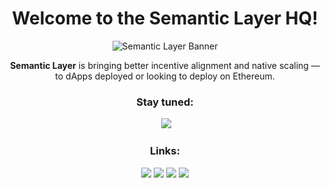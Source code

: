 <h1 align="center">Welcome to the Semantic Layer HQ!</h1>

<div align="center">
  <img alt="Semantic Layer Banner" src="https://github.com/user-attachments/assets/5ad4ce15-97af-4cd5-b490-e84225a0438a">

  <p></p>
  <b>Semantic Layer</b> is bringing better incentive alignment and native scaling &mdash;
  <br/>
  to dApps deployed or looking to deploy on Ethereum.
</div>

<div align="center">
  <h3>Stay tuned:</h3>
  <a target="_blank" href="https://discord.gg/ZawtSUxNTQ"><img src="https://dcbadge.limes.pink/api/server/ZawtSUxNTQ?compact=true&style=social" alt="" /></a>
  <a target="_blank" href="https://twitter.com/SemanticLayer"><img src="https://img.shields.io/twitter/follow/SemanticLayer?label=@SemanticLayer&style=social"></a>
</div>

<div align="center">
  <h3>Links: </h3>
  <a target="_blank" href="https://semanticlayer.io"><img src="https://img.shields.io/badge/Official Website-7ff0ac?style=for-the-badge"></a>
<!--   <a target="_blank" href="https://semanticlayer.io/docs"><img src="https://img.shields.io/badge/Docs-7ff0ac?style=for-the-badge"></a> -->
  <a target="_blank" href="https://semanticlayer.io/blog"><img src="https://img.shields.io/badge/Blog-7ff0ac?style=for-the-badge"></a>
  <a target="_blank" href="https://semanticlayer.io/jobs"><img src="https://img.shields.io/badge/Jobs-7ff0ac?style=for-the-badge"></a>
  <a target="_blank" href="https://slay.semanticlayer.io"><img src="https://img.shields.io/badge/Slay-7ff0ac?style=for-the-badge"></a>
</div>
